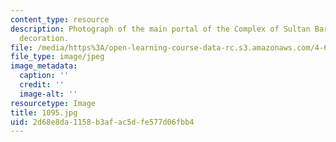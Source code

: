 ```yaml
---
content_type: resource
description: Photograph of the main portal of the Complex of Sultan Barquq with marble
  decoration.
file: /media/https%3A/open-learning-course-data-rc.s3.amazonaws.com/4-615-the-architecture-of-cairo-spring-2002/2d68e8da1158b3afac5dfe577d06fbb4_1095.jpg
file_type: image/jpeg
image_metadata:
  caption: ''
  credit: ''
  image-alt: ''
resourcetype: Image
title: 1095.jpg
uid: 2d68e8da-1158-b3af-ac5d-fe577d06fbb4
---
```

